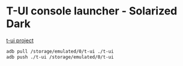 # T-UI console launcher - Solarized Dark

[t-ui project](https://github.com/fAndreuzzi/TUI-ConsoleLauncher)

```bash
adb pull /storage/emulated/0/t-ui ./t-ui
adb push ./t-ui /storage/emulated/0/t-ui
```
